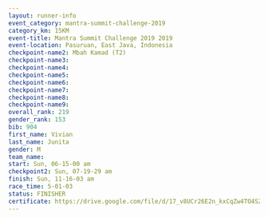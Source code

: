 ```yaml
---
layout: runner-info 
event_category: mantra-summit-challenge-2019 
category_km: 15KM 
event-title: Mantra Summit Challenge 2019 2019 
event-location: Pasuruan, East Java, Indonesia 
checkpoint-name2: Mbah Kamad (T2) 
checkpoint-name3: 
checkpoint-name4: 
checkpoint-name5: 
checkpoint-name6: 
checkpoint-name7: 
checkpoint-name8: 
checkpoint-name9: 
overall_rank: 219
gender_rank: 153
bib: 904
first_name: Vivian
last_name: Junita
gender: M
team_name: 
start: Sun, 06-15-00 am
checkpoint2: Sun, 07-19-29 am
finish: Sun, 11-16-03 am
race_time: 5-01-03
status: FINISHER
certificate: https://drive.google.com/file/d/17_v8UCr26E2n_kxCqZw4TO4SZkcmP5-A/view?usp=sharing
---
```

